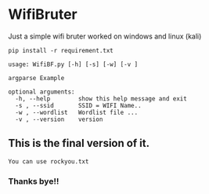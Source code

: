 # WifiBruter
Just a simple wifi bruter worked on windows and linux (kali)


```
pip install -r requirement.txt

```

```
usage: WifiBF.py [-h] [-s] [-w] [-v ]

argparse Example

optional arguments:
  -h, --help        show this help message and exit
  -s , --ssid       SSID = WIFI Name..
  -w , --wordlist   Wordlist file ...
  -v , --version    version
```

## This is the final version of it.

``` You can use rockyou.txt ```

### Thanks bye!!
